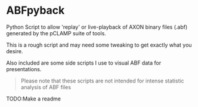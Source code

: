 # ABFpyback
Python Script to allow 'replay' or live-playback of AXON binary files (.abf) generated by the pCLAMP suite of tools.

This is a rough script and may need some tweaking to get exactly what you desire.

Also included are some side scripts I use to visual ABF data for presentations.

>Please note that these scripts are not intended for intense statistic analysis of ABF files
  
TODO:Make a readme

